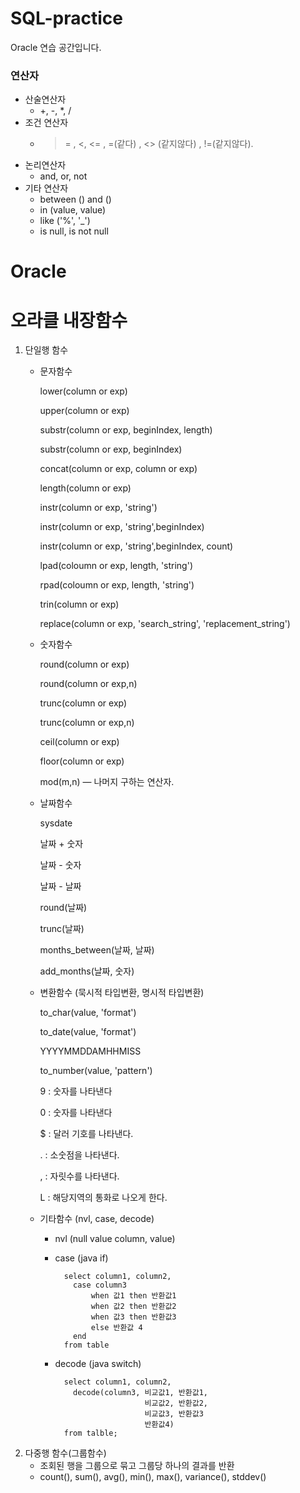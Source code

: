 # SQL-practice
Oracle 연습 공간입니다.
### 연산자
  - 산술연산자
    - +, -, *, /
  - 조건 연산자
    -  >= , <, <= , =(같다) , <> (같지않다) , !=(같지않다).
  - 논리연산자
    - and, or, not
  - 기타 연산자
    - between () and ()
    - in (value, value)
    - like ('%', '_')
    - is null, is not null
# Oracle

# 오라클 내장함수

1. 단일행 함수
    - 문자함수

        lower(column or exp)

        upper(column or exp)

        substr(column or exp, beginIndex, length)

        substr(column or exp, beginIndex)

        concat(column or exp, column or exp)

        length(column or exp)

        instr(column or exp, 'string')

        instr(column or exp, 'string',beginIndex)

        instr(column or exp, 'string',beginIndex, count)

        lpad(coloumn or exp, length, 'string')

        rpad(coloumn or exp, length, 'string')

        trin(column or exp)

        replace(column or exp, 'search_string', 'replacement_string')

    - 숫자함수

        round(column or exp)

        round(column or exp,n)

        trunc(column or exp)

        trunc(column or exp,n)

        ceil(column or exp)

        floor(column or exp)

        mod(m,n) — 나머지 구하는 연산자.

    - 날짜함수

        sysdate

        날짜 + 숫자

        날짜 - 숫자

        날짜 - 날짜

        round(날짜)

        trunc(날짜)

        months_between(날짜, 날짜)

        add_months(날짜, 숫자)

    - 변환함수 (묵시적 타입변환, 명시적 타입변환)

        to_char(value, 'format')

        to_date(value, 'format')

        YYYYMMDDAMHHMISS

        to_number(value, 'pattern')

        9 : 숫자를 나타낸다

        0 : 숫자를 나타낸다

        $ : 달러 기호를 나타낸다.

        .  :  소숫점을 나타낸다.

        ,   :  자릿수를 나타낸다.

        L  :  해당지역의 통화로 나오게 한다.

    - 기타함수 (nvl, case, decode)
        - nvl (null value column, value)
        - case (java if)

                select column1, column2,
                  case column3
                      when 값1 then 반환값1
                      when 값2 then 반환값2
                      when 값3 then 반환값3
                      else 반환값 4
                  end
                from table

        - decode (java switch)

                select column1, column2,
                  decode(column3, 비교값1, 반환값1,
                                  비교값2, 반환값2,
                                  비교값3, 반환값3
                                  반환값4)
                from talble;

2. 다중행 함수(그룹함수)
    - 조회된 행을 그룹으로 묶고 그룹당 하나의 결과를 반환
    - count(), sum(), avg(), min(), max(), variance(), stddev()
